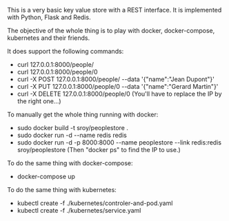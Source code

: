 This is a very basic key value store with a REST interface.
It is implemented with Python, Flask and Redis.

The objective of the whole thing is to play with docker, docker-compose, kubernetes and their friends.

It does support the following commands:
 * curl 127.0.0.1:8000/people/
 * curl 127.0.0.1:8000/people/0
 * curl -X POST 127.0.0.1:8000/people/ --data '{"name":"Jean Dupont"}'
 * curl -X PUT 127.0.0.1:8000/people/0 --data '{"name":"Gerard Martin"}'
 * curl -X DELETE 127.0.0.1:8000/people/0
(You'll have to replace the IP by the right one...)

To manually get the whole thing running with docker:
 * sudo docker build -t sroy/peoplestore .
 * sudo docker run -d --name redis redis
 * sudo docker run -d -p 8000:8000 --name peoplestore --link redis:redis sroy/peoplestore
(Then "docker ps" to find the IP to use.)

To do the same thing with docker-compose:
 * docker-compose up

To do the same thing with kubernetes:
 * kubectl create -f ./kubernetes/controler-and-pod.yaml
 * kubectl create -f ./kubernetes/service.yaml
